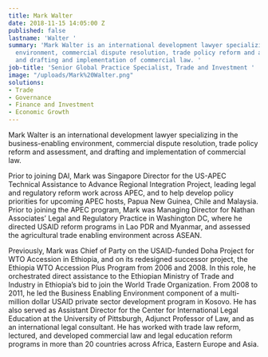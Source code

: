 ```yaml
---
title: Mark Walter
date: 2018-11-15 14:05:00 Z
published: false
lastname: 'Walter '
summary: 'Mark Walter is an international development lawyer specializing in the business-enabling
  environment, commercial dispute resolution, trade policy reform and assessment,
  and drafting and implementation of commercial law. '
job-title: 'Senior Global Practice Specialist, Trade and Investment '
image: "/uploads/Mark%20Walter.png"
solutions:
- Trade
- Governance
- Finance and Investment
- Economic Growth
---
```


Mark Walter is an international development lawyer specializing in the business-enabling environment, commercial dispute resolution, trade policy reform and assessment, and drafting and implementation of commercial law. 

Prior to joining DAI, Mark was Singapore Director for the US-APEC Technical Assistance to Advance Regional Integration Project, leading legal and regulatory reform work across APEC, and to help develop policy priorities for upcoming APEC hosts, Papua New Guinea, Chile and Malaysia. Prior to joining the APEC program, Mark was Managing Director for Nathan Associates’ Legal and Regulatory Practice in Washington DC, where he directed USAID reform programs in Lao PDR and Myanmar, and assessed the agricultural trade enabling environment across ASEAN.
 
Previously, Mark was Chief of Party on the USAID-funded Doha Project for WTO Accession in Ethiopia, and on its redesigned successor project, the Ethiopia WTO Accession Plus Program from 2006 and 2008. In this role, he orchestrated direct assistance to the Ethiopian Ministry of Trade and Industry in Ethiopia’s bid to join the World Trade Organization. From 2008 to 2011, he led the Business Enabling Environment component of a multi-million dollar USAID private sector development program in Kosovo. He has also served as Assistant Director for the Center for International Legal Education at the University of Pittsburgh, Adjunct Professor of Law, and as an international legal consultant. He has worked with trade law reform, lectured, and developed commercial law and legal education reform programs in more than 20 countries across Africa, Eastern Europe and Asia. 